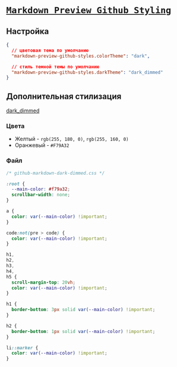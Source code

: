 # [`Markdown Preview Github Styling`](../index.md)

## Настройка

```json
{
  // цветовая тема по умолчанию
  "markdown-preview-github-styles.colorTheme": "dark",

  // стиль темной темы по умолчанию
  "markdown-preview-github-styles.darkTheme": "dark_dimmed"
}
```

## Дополнительная стилизация

[dark_dimmed](file:///Users/Oleg/.vscode/extensions/bierner.markdown-preview-github-styles-2.1.0/dist/github-markdown-dark-dimmed.css)

### Цвета

- Желтый - `rgb(255, 180, 0)`, `rgb(255, 160, 0)`
- Оранжевый - `#F79A32`

### Файл

```css
/* github-markdown-dark-dimmed.css */

:root {
  --main-color: #f79a32;
  scrollbar-width: none;
}

a {
  color: var(--main-color) !important;
}

code:not(pre > code) {
  color: var(--main-color) !important;
}

h1,
h2,
h3,
h4,
h5 {
  scroll-margin-top: 20vh;
  color: var(--main-color) !important;
}

h1 {
  border-bottom: 3px solid var(--main-color) !important;
}

h2 {
  border-bottom: 1px solid var(--main-color) !important;
}

li::marker {
  color: var(--main-color) !important;
}
```
